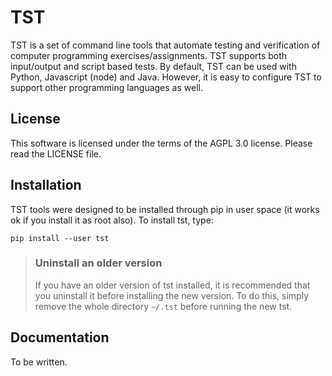 # TST

TST is a set of command line tools that automate testing and
verification of computer programming exercises/assignments. TST
supports both input/output and script based tests. By default,
TST can be used with Python, Javascript (node) and Java. However,
it is easy to configure TST to support other programming
languages as well.

## License

This software is licensed under the terms of the AGPL 3.0
license. Please read the LICENSE file.


## Installation

TST tools were designed to be installed through pip in user space
(it works ok if you install it as root also). To install tst,
type:

```
pip install --user tst
```

> ### Uninstall an older version
> 
> If you have an older version of tst installed, it is recommended
> that you uninstall it before installing the new version. To do
> this, simply remove the whole directory `~/.tst` before
> running the new tst. 


## Documentation

To be written.


